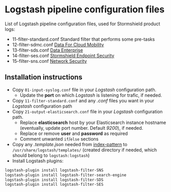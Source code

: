 # Logstash pipeline configuration files

List of Logstash pipeline configuration files, used for Stormshield product logs:
  * 11-filter-standard.conf Standard filter that performs some pre-tasks
  * 12-filter-sdmc.conf [Data For Cloud Mobility](https://www.stormshield.com/products/cloud-and-mobility/)
  * 13-filter-sds.conf [Data Enterprise](https://www.stormshield.com/products/enterprise)
  * 14-filter-ses.conf [Stormshield Endpoint Security](https://www.stormshield.com/products/stormshield-endpoint-security/)
  * 15-filter-sns.conf [Network Security](https://www.stormshield.com/products-services/products/network-security/)

## Installation instructions
  - Copy `01-input-syslog.conf` file in your _Logstash_ configuration path.
    - Update the **port** on which _Logstash_ is listening for trafic, if needed.
  - Copy `11-filter-standard.conf` and any _.conf_ files you want in your _Logstash_ configuration path
  - Copy `21-output-elasticsearch.conf` file in your _Logstash_ configuration path.
    - Replace **elasticsearch** host by your Elasticsearch instance hostname (eventually, update port number. Default _9200_), if needed.
    - Replace or remove **user** and **password** as required
    - Comment unwanted `if`/`else` sections
  - Copy any _.template.json_ needed from [index-pattern](../index-pattern) to `/usr/share/logstash/templates/` (created directory if needed, which should belong to `logstash:logstash`)
  - Install Logstash plugins:
  ```bash
  logstash-plugin install logstash-filter-SNS
  logstash-plugin install logstash-filter-search-engine
  logstash-plugin install logstash-filter-SDS
  logstash-plugin install logstash-filter-SES
  ```
